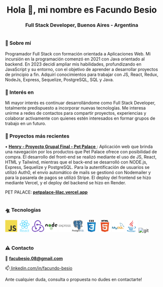 <h1 align="center">Hola 👋, mi nombre es Facundo Besio</h1>
<h3 align="center">Full Stack Developer, Buenos Aires - Argentina</h3>

<h1 align="center"></h1>

<h3 align="left">💬 Sobre mí</h3>
<p>Programador Full Stack con formación orientada a Aplicaciones Web. Mi incursión en la programación comenzó en 2021 con Java orientado al backend. En 2023 decidí ampliar mis habilidades, profundizando en JavaScript y su entorno, con el objetivo de aprender a desarrollar proyectos de principio a fin. Adquirí conocimientos para trabajar con JS, React, Redux, NodeJs, Express, Sequelize, PostgreSQL, SQL y Java. 
</p>

<h3 align="left">🔭 Interés en</h3>
<p>Mi mayor interés es continuar desarrollándome como Full Stack Developer, totalmente predispuesto a incorporar nuevas tecnologías. Me interesa unirme a redes de contactos para compartir proyectos, experiencias y colaborar activamente con quienes estén interesados en formar grupos de trabajo en un futuro.
</p>



<h3 align="left">🔨 Proyectos más recientes</h3>
<p>
    •
<a href="https://github.com/PetPalacePF/petpalace" target="_blank">
<strong>Henry - Proyecto Grupal Final - Pet Palace</strong>
</a>
: Aplicación web que brinda una navegación por los productos que Pet Palace ofrece con posibilidad de compra. El desarrollo del front-end se realizó mediante el uso de JS, React, HTML y Tailwind, mientras que el back-end se desarrolló con NODE.js, Express, Sequelize y PostgreSQL. Para la autentificación de usuarios se utilizó Auth0, el envío automático de mails se gestionó con Nodemailer y para la pasarela de pagos se utilizó Stripe. El deploy del frontend se hizo mediante Vercel, y el deploy del backend se hizo en Render.
</p>
PET PALACE: <a href="https://petpalace-lilac.vercel.app" target="_blank">
<strong>petpalace-lilac.vercel.app</strong>
</a>

<h1 align="center"></h1>

<h3 align="left">🛸 Tecnologías</h3>
<p align="left"> 
    <img src="https://raw.githubusercontent.com/devicons/devicon/master/icons/javascript/javascript-original.svg" alt="javascript" width="40" height="40"/>
    <img src="https://raw.githubusercontent.com/devicons/devicon/master/icons/react/react-original-wordmark.svg" alt="react" width="40" height="40"/> 
    <img src="https://raw.githubusercontent.com/devicons/devicon/master/icons/redux/redux-original.svg" alt="redux" width="40" height="40"/>
    <img src="https://raw.githubusercontent.com/devicons/devicon/master/icons/nodejs/nodejs-original-wordmark.svg" alt="nodejs" width="40" height="40"/>
    <img src="https://raw.githubusercontent.com/devicons/devicon/master/icons/express/express-original-wordmark.svg" alt="express" width="40" height="40"/>
    <img src="https://raw.githubusercontent.com/devicons/devicon/master/icons/postgresql/postgresql-original-wordmark.svg" alt="postgresql" width="40" height="40"/>
    <img src="https://raw.githubusercontent.com/devicons/devicon/master/icons/css3/css3-original-wordmark.svg" alt="css3" width="40" height="40"/> 
    <img src="https://raw.githubusercontent.com/devicons/devicon/master/icons/html5/html5-original-wordmark.svg" alt="html5" width="40" height="40"/>
    <img src="https://raw.githubusercontent.com/devicons/devicon/master/icons/mysql/mysql-original-wordmark.svg" alt="mysql" width="40" height="40"/>
    <img src="https://raw.githubusercontent.com/devicons/devicon/master/icons/java/java-original.svg" alt="java" width="40" height="40"/>
    <img src="https://www.vectorlogo.zone/logos/git-scm/git-scm-icon.svg" alt="git" width="40" height="40"/>
</p>

<h1 align="center"></h1>

<h3 align="left">⚠️ Contacto</h3>

📩 **facubesio.08@gmail.com**

📫<a href="https://linkedin.com/in/facundo-besio" target="blank">
 linkedin.com/in/facundo-besio
</a>

<p align="left"> Ante cualquier duda, consulta o propuesta no dudes en contactarte!</p>
